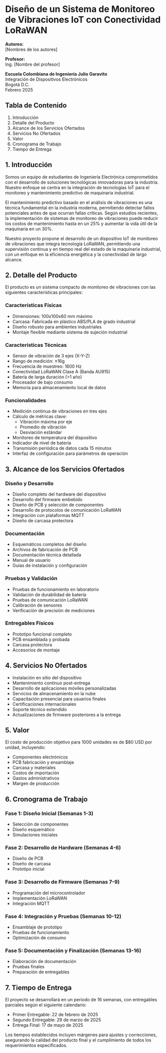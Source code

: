 # Diseño de un Sistema de Monitoreo de Vibraciones IoT con Conectividad LoRaWAN

**Autores:**  
[Nombres de los autores]

**Profesor:**  
Ing. [Nombre del profesor]

**Escuela Colombiana de Ingeniería Julio Garavito**  
Integración de Dispositivos Electrónicos  
Bogotá D.C.  
Febrero 2025

## Tabla de Contenido
1. Introducción
2. Detalle del Producto
3. Alcance de los Servicios Ofertados
4. Servicios No Ofertados
5. Valor
6. Cronograma de Trabajo
7. Tiempo de Entrega

## 1. Introducción

Somos un equipo de estudiantes de Ingeniería Electrónica comprometidos con el desarrollo de soluciones tecnológicas innovadoras para la industria. Nuestro enfoque se centra en la integración de tecnologías IoT para el monitoreo y mantenimiento predictivo de maquinaria industrial.

El mantenimiento predictivo basado en el análisis de vibraciones es una técnica fundamental en la industria moderna, permitiendo detectar fallos potenciales antes de que ocurran fallas críticas. Según estudios recientes, la implementación de sistemas de monitoreo de vibraciones puede reducir los costos de mantenimiento hasta en un 25% y aumentar la vida útil de la maquinaria en un 30%.

Nuestro proyecto propone el desarrollo de un dispositivo IoT de monitoreo de vibraciones que integra tecnología LoRaWAN, permitiendo una supervisión continua y en tiempo real del estado de la maquinaria industrial, con un enfoque en la eficiencia energética y la conectividad de largo alcance.

## 2. Detalle del Producto

El producto es un sistema compacto de monitoreo de vibraciones con las siguientes características principales:

### Características Físicas
- Dimensiones: 100x100x60 mm máximo
- Carcasa: Fabricada en plástico ABS/PLA de grado industrial
- Diseño robusto para ambientes industriales
- Montaje flexible mediante sistema de sujeción industrial

### Características Técnicas
- Sensor de vibración de 3 ejes (X-Y-Z)
- Rango de medición: ±16g
- Frecuencia de muestreo: 1600 Hz
- Conectividad LoRaWAN Clase A (Banda AU915)
- Batería de larga duración (>1 año)
- Procesador de bajo consumo
- Memoria para almacenamiento local de datos

### Funcionalidades
- Medición continua de vibraciones en tres ejes
- Cálculo de métricas clave:
  - Vibración máxima por eje
  - Promedio de vibración
  - Desviación estándar
- Monitoreo de temperatura del dispositivo
- Indicador de nivel de batería
- Transmisión periódica de datos cada 15 minutos
- Interfaz de configuración para parámetros de operación

## 3. Alcance de los Servicios Ofertados

### Diseño y Desarrollo
- Diseño completo del hardware del dispositivo
- Desarrollo del firmware embebido
- Diseño de PCB y selección de componentes
- Desarrollo de protocolos de comunicación LoRaWAN
- Integración con plataformas MQTT
- Diseño de carcasa protectora

### Documentación
- Esquemáticos completos del diseño
- Archivos de fabricación de PCB
- Documentación técnica detallada
- Manual de usuario
- Guías de instalación y configuración

### Pruebas y Validación
- Pruebas de funcionamiento en laboratorio
- Validación de durabilidad de batería
- Pruebas de comunicación LoRaWAN
- Calibración de sensores
- Verificación de precisión de mediciones

### Entregables Físicos
- Prototipo funcional completo
- PCB ensamblada y probada
- Carcasa protectora
- Accesorios de montaje

## 4. Servicios No Ofertados

- Instalación en sitio del dispositivo
- Mantenimiento continuo post-entrega
- Desarrollo de aplicaciones móviles personalizadas
- Servicios de almacenamiento en la nube
- Capacitación presencial para usuarios finales
- Certificaciones internacionales
- Soporte técnico extendido
- Actualizaciones de firmware posteriores a la entrega

## 5. Valor

El costo de producción objetivo para 1000 unidades es de $80 USD por unidad, incluyendo:
- Componentes electrónicos
- PCB fabricación y ensamblaje
- Carcasa y materiales
- Costos de importación
- Gastos administrativos
- Margen de producción

## 6. Cronograma de Trabajo

### Fase 1: Diseño Inicial (Semanas 1-3)
- Selección de componentes
- Diseño esquemático
- Simulaciones iniciales

### Fase 2: Desarrollo de Hardware (Semanas 4-6)
- Diseño de PCB
- Diseño de carcasa
- Prototipo inicial

### Fase 3: Desarrollo de Firmware (Semanas 7-9)
- Programación del microcontrolador
- Implementación LoRaWAN
- Integración MQTT

### Fase 4: Integración y Pruebas (Semanas 10-12)
- Ensamblaje de prototipo
- Pruebas de funcionamiento
- Optimización de consumo

### Fase 5: Documentación y Finalización (Semanas 13-16)
- Elaboración de documentación
- Pruebas finales
- Preparación de entregables

## 7. Tiempo de Entrega

El proyecto se desarrollará en un período de 16 semanas, con entregables parciales según el siguiente calendario:

- Primer Entregable: 22 de febrero de 2025
- Segundo Entregable: 29 de marzo de 2025
- Entrega Final: 17 de mayo de 2025

Los tiempos establecidos incluyen márgenes para ajustes y correcciones, asegurando la calidad del producto final y el cumplimiento de todos los requerimientos especificados.